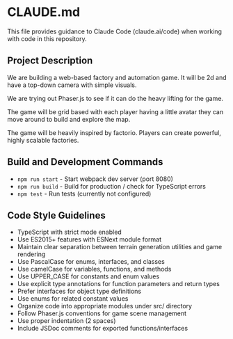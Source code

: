 # CLAUDE.md

This file provides guidance to Claude Code (claude.ai/code) when working with code in this repository.

## Project Description

We are building a web-based factory and automation game. It will be 2d and have a top-down camera with simple visuals.

We are trying out Phaser.js to see if it can do the heavy lifting for the game.

The game will be grid based with each player having a little avatar they can move around to build and explore the map.

The game will be heavily inspired by factorio. Players can create powerful, highly scalable factories.

## Build and Development Commands
- `npm run start` - Start webpack dev server (port 8080)
- `npm run build` - Build for production / check for TypeScript errors
- `npm test` - Run tests (currently not configured)

## Code Style Guidelines
- TypeScript with strict mode enabled
- Use ES2015+ features with ESNext module format
- Maintain clear separation between terrain generation utilities and game rendering
- Use PascalCase for enums, interfaces, and classes
- Use camelCase for variables, functions, and methods
- Use UPPER_CASE for constants and enum values
- Use explicit type annotations for function parameters and return types
- Prefer interfaces for object type definitions
- Use enums for related constant values
- Organize code into appropriate modules under src/ directory
- Follow Phaser.js conventions for game scene management
- Use proper indentation (2 spaces)
- Include JSDoc comments for exported functions/interfaces
